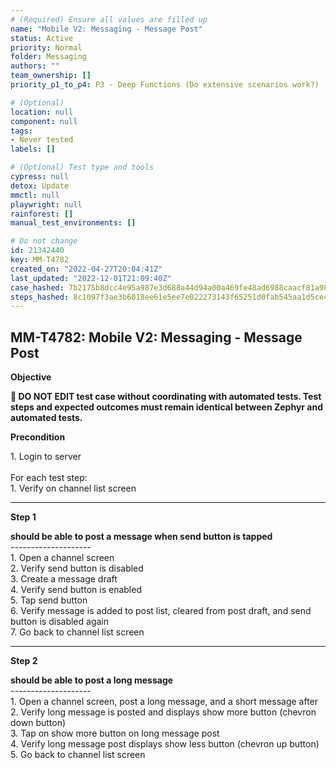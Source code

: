 ```yaml
---
# (Required) Ensure all values are filled up
name: "Mobile V2: Messaging - Message Post"
status: Active
priority: Normal
folder: Messaging
authors: ""
team_ownership: []
priority_p1_to_p4: P3 - Deep Functions (Do extensive scenarios work?)

# (Optional)
location: null
component: null
tags: 
- Never tested
labels: []

# (Optional) Test type and tools
cypress: null
detox: Update
mmctl: null
playwright: null
rainforest: []
manual_test_environments: []

# Do not change
id: 21342440
key: MM-T4782
created_on: "2022-04-27T20:04:41Z"
last_updated: "2022-12-01T21:09:40Z"
case_hashed: 7b2175b8dcc4e95a987e3d688a44d94a00a469fe48ad6988caacf81a9822056bfc7c15ebfe9932f5b7e9f04dc21fdf60
steps_hashed: 8c1097f3ae3b6018ee61e5ee7e022273143f65251d0fab545aa1d5ce47cfa405c1adc2b17f6d72fcb1e6c39242381364
---
```


<!-- (Auto-generated) Based on frontmatter's "key" and "name" -->

## MM-T4782: Mobile V2: Messaging - Message Post

**Objective**

**🛑 DO NOT EDIT test case without coordinating with automated tests. Test steps and expected outcomes must remain identical between Zephyr and automated tests.**

**Precondition**

1\. Login to server\
\
For each test step:\
1\. Verify on channel list screen

---

**Step 1**

**should be able to post a message when send button is tapped**\
\--------------------\
1\. Open a channel screen\
2\. Verify send button is disabled\
3\. Create a message draft\
4\. Verify send button is enabled\
5\. Tap send button\
6\. Verify message is added to post list, cleared from post draft, and send button is disabled again\
7\. Go back to channel list screen

---

**Step 2**

**should be able to post a long message**\
\--------------------\
1\. Open a channel screen, post a long message, and a short message after\
2\. Verify long message is posted and displays show more button (chevron down button)\
3\. Tap on show more button on long message post\
4\. Verify long message post displays show less button (chevron up button)\
5\. Go back to channel list screen
